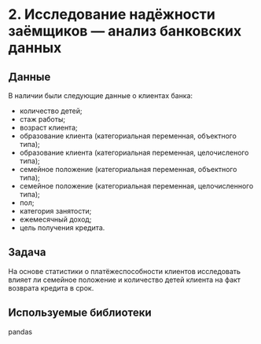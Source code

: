 # 2. Исследование надёжности заёмщиков — анализ банковских данных
## Данные
В наличии были следующие данные о клиентах банка:
- количество детей;
- стаж работы;  
- возраст клиента;
- образование клиента (категориальная переменная, объектного  типа);
- образование клиента (категориальная переменная, целочисленого типа);
- семейное положение (категориальная переменная, объектного  типа);
- семейное положение (категориальная переменная, целочисленного типа);
- пол;
- категория занятости;
- ежемесячный доход;
- цель получения кредита.

## Задача
На основе статистики о платёжеспособности клиентов исследовать влияет ли семейное положение и количество детей клиента на факт возврата кредита в срок.

## Используемые библиотеки
pandas

